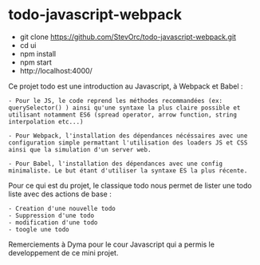 # todo-javascript-webpack

- git clone https://github.com/StevOrc/todo-javascript-webpack.git
- cd ui
- npm install
- npm start
- http://localhost:4000/

Ce projet todo est une introduction au Javascript, à Webpack et Babel :

    - Pour le JS, le code reprend les méthodes recommandées (ex: querySelector() ) ainsi qu'une syntaxe la plus claire possible et
    utilisant notamment ES6 (spread operator, arrow function, string interpolation etc...)
    
    - Pour Webpack, l'installation des dépendances nécéssaires avec une configuration simple permattant l'utilisation des loaders JS et CSS ainsi que la simulation d'un server web.
    
    - Pour Babel, l'installation des dépendances avec une config minimaliste. Le but étant d'utiliser la syntaxe ES la plus récente.
    
Pour ce qui est du projet, le classique todo nous permet de lister une todo liste avec des actions de base :
 
    - Creation d'une nouvelle todo
    - Suppression d'une todo
    - modification d'une todo
    - toogle une todo
    
Remerciements à Dyma pour le cour Javascript qui a permis le developpement de ce mini projet.
